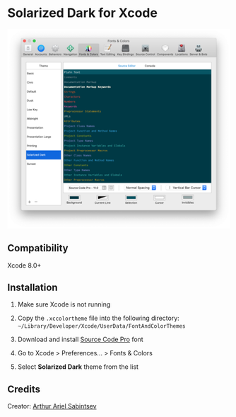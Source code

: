 # Solarized Dark for Xcode

<p align="center">
    <img src="https://github.com/giulio92/Solarized-Dark-for-Xcode/raw/master/solarizedDark.png" width="600">
</p>

## Compatibility
Xcode 8.0+

## Installation
1. Make sure Xcode is not running
2. Copy the `.xccolortheme` file into the following directory:
`~/Library/Developer/Xcode/UserData/FontAndColorThemes`

3. Download and install [Source Code Pro](https://github.com/adobe-fonts/source-code-pro) font
4. Go to Xcode > Preferences... > Fonts & Colors
5. Select **Solarized Dark** theme from the list

## Credits
Creator: [Arthur Ariel Sabintsev](http://www.sabintsev.com)
